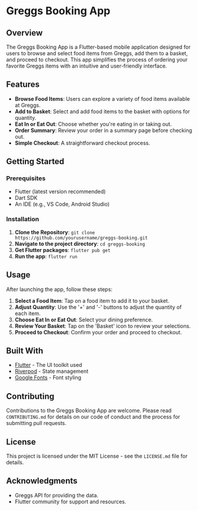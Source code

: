 
# Greggs Booking App

## Overview

The Greggs Booking App is a Flutter-based mobile application designed for users to browse and select food items from Greggs, add them to a basket, and proceed to checkout. This app simplifies the process of ordering your favorite Greggs items with an intuitive and user-friendly interface.

## Features

- **Browse Food Items**: Users can explore a variety of food items available at Greggs.
- **Add to Basket**: Select and add food items to the basket with options for quantity.
- **Eat In or Eat Out**: Choose whether you're eating in or taking out.
- **Order Summary**: Review your order in a summary page before checking out.
- **Simple Checkout**: A straightforward checkout process.

## Getting Started

### Prerequisites

- Flutter (latest version recommended)
- Dart SDK
- An IDE (e.g., VS Code, Android Studio)

### Installation

1. **Clone the Repository**:
   ```git clone https://github.com/yourusername/greggs-booking.git```
2. **Navigate to the project directory**:
   ```cd greggs-booking```
3. **Get Flutter packages**:
   ```flutter pub get```
4. **Run the app**:
   ```flutter run```

## Usage

After launching the app, follow these steps:

1. **Select a Food Item**: Tap on a food item to add it to your basket.
2. **Adjust Quantity**: Use the '+' and '-' buttons to adjust the quantity of each item.
3. **Choose Eat In or Eat Out**: Select your dining preference.
4. **Review Your Basket**: Tap on the 'Basket' icon to review your selections.
5. **Proceed to Checkout**: Confirm your order and proceed to checkout.

## Built With

- [Flutter](https://flutter.dev/) - The UI toolkit used
- [Riverpod](https://riverpod.dev/) - State management
- [Google Fonts](https://pub.dev/packages/google_fonts) - Font styling

## Contributing

Contributions to the Greggs Booking App are welcome. Please read `CONTRIBUTING.md` for details on our code of conduct and the process for submitting pull requests.

## License

This project is licensed under the MIT License - see the `LICENSE.md` file for details.

## Acknowledgments

- Greggs API for providing the data.
- Flutter community for support and resources.
